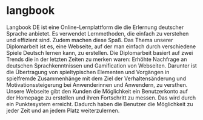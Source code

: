 # langbook

Langbook DE ist eine Online-Lernplattform die die Erlernung deutscher Sprache anbietet. Es verwendet Lernmethoden, die einfach zu verstehen und effizient sind. Zudem machen diese Spaß.
Das Thema unserer Diplomarbeit ist es, eine Webseite, auf der man einfach durch verschiedene Spiele Deutsch lernen kann, zu erstellen. Die Diplomarbeit basiert auf zwei Trends die in der letzten Zeiten zu merken waren: Erhöhte Nachfrage an deutschen Sprachkenntnissen und Gamification von Webseiten.  Darunter ist die Übertragung von spieltypischen Elementen und Vorgängen in spielfremde Zusammenhänge mit dem Ziel der Verhaltensänderung und Motivationssteigerung bei Anwenderinnen und Anwendern,  zu versthen.
Unsere Webseite gibt den Kunden die Möglichkeit ein Benutzerkonto auf der Homepage zu erstellen und ihren Fortschritt zu messen. Das wird durch ein Punktesystem erreicht. Dadurch haben die Benutzer die Möglichkeit zu jeder Zeit und an jedem Platz weiterzulernen.

